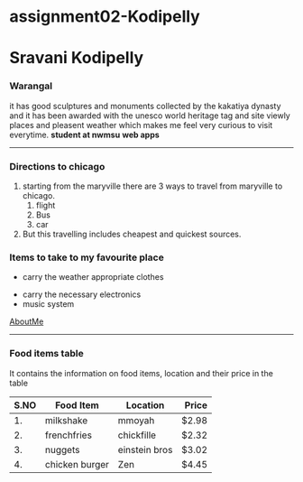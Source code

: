 # assignment02-Kodipelly
# Sravani Kodipelly
### Warangal

it has good sculptures and monuments collected by the kakatiya dynasty and it has been awarded with the unesco world heritage tag and site viewly places and pleasent weather which makes me feel very curious to visit everytime.
**student at nwmsu**
**web apps**

--- 
### Directions to chicago
1. starting from the maryville there are 3 ways to travel from maryville to chicago.
     1. flight
     2. Bus
     3. car
2. But this travelling includes cheapest and quickest sources.
### Items to take to my favourite place
* carry the weather appropriate clothes
- carry the necessary electronics
- music system

[AboutMe](https://github.com/sravanikodipelly1/assignment02-Kodipelly/blob/main/AboutMe.md)

---
### Food items table
 It contains the information on food items, location and their price in the table

 | S.NO |Food Item      |Location      |Price|
 |  --- |   ---         |   ---        | ---:|
 |   1. |milkshake      | mmoyah       |$2.98|
 |   2. |frenchfries    |chickfille    |$2.32|
 |   3. |  nuggets      |einstein bros |$3.02|
 |   4. |chicken burger | Zen          |$4.45|

    
